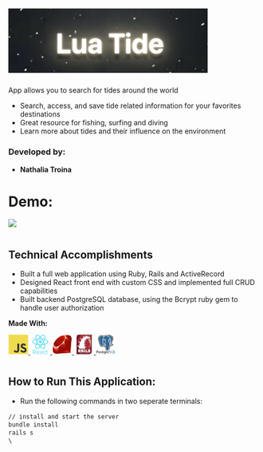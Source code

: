 # <img src='luatidetitle.png' width='400px' /> 

App allows you to search for tides around the world

* Search, access, and save tide related information for your favorites destinations
* Great resource for fishing, surfing and diving
* Learn more about tides and their influence on the environment


### Developed by:

* **Nathalia Troina**



# Demo:
 <img src='luatide.gif' width='' />


 #

 ## Technical Accomplishments 

* Built a full web application using Ruby, Rails and ActiveRecord 
* Designed React front end with custom CSS and implemented full CRUD capabilities
* Built backend PostgreSQL database, using the Bcrypt ruby gem to handle user authorization





**Made With:** 

<a href="https://developer.mozilla.org/en-US/docs/Web/JavaScript" target="_blank" rel="noreferrer"> <img src="https://raw.githubusercontent.com/devicons/devicon/master/icons/javascript/javascript-original.svg" alt="javascript" width="40" height="40"/> </a> 
<a href="https://reactjs.org/" target="_blank" rel="noreferrer"> <img src="https://raw.githubusercontent.com/devicons/devicon/master/icons/react/react-original-wordmark.svg" alt="react" width="40" height="40"/> </a> 
<a href="https://www.ruby-lang.org/en/" target="_blank" rel="noreferrer"> <img src="https://raw.githubusercontent.com/devicons/devicon/master/icons/ruby/ruby-original.svg" alt="ruby" width="40" height="40"/> </a>
   <a href="https://rubyonrails.org" target="_blank" rel="noreferrer"> <img src="https://raw.githubusercontent.com/devicons/devicon/master/icons/rails/rails-original-wordmark.svg" alt="rails" width="40" height="40"/> </a> 
    <a href="https://www.postgresql.org" target="_blank" rel="noreferrer"> <img src="https://raw.githubusercontent.com/devicons/devicon/master/icons/postgresql/postgresql-original-wordmark.svg" alt="postgresql" width="40" height="40"/> </a>

#

## How to Run This Application:
* Run the following commands in two seperate terminals:

```
// install and start the server
bundle install
rails s 
\
```


